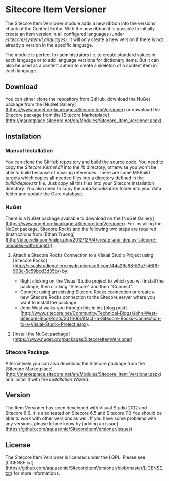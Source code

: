 # Sitecore Item Versioner
The Sitecore Item Versioner module adds a new ribbon into the versions chunk of the Content Editor. With the new ribbon it is possible to initially create an item version in all configured languages (under _/sitecore/system/Languages_). It will only create a new version if there is not already a version in the specific language.

The module is perfect for administrators i.e. to create standard values in each language or to add language versions for dictionary items. But it can also be used as a content author to create a skeleton of a content item in each language.

## Download
You can either clone the repository from GitHub, download the NuGet package from the [NuGet Gallery] (https://www.nuget.org/packages/SitecoreItemVersioner) or download the Sitecore package from the [Sitecore Marketplace] (http://marketplace.sitecore.net/en/Modules/Sitecore_Item_Versioner.aspx).

## Installation
### Manual Installation
You can clone the GitHub repository and build the source code. You need to copy the _Sitecore.Kernel.dll_ into the _lib_ directory, otherwise you won't be able to build because of missing references. There are some MSBuild targets which copies all needed files into a directory defined in the _build/deploy.txt_ file. Just copy all this files into your Sitecore installation directory. You also need to copy the _data/serialization_ folder into your data folder and update the Core database.

### NuGet
There is a NuGet package available to download on the [NuGet Gallery] (https://www.nuget.org/packages/SitecoreItemVersioner). For installing the NuGet package, Sitecore Rocks and the following two steps are required (instructions from [Ethan Truong] (http://blog.velir.com/index.php/2012/12/04/create-and-deploy-sitecore-modules-with-nuget/)):

1. Attach a Sitecore Rocks Connection to a Visual Studio Project using [Sitecore Rocks] (http://visualstudiogallery.msdn.microsoft.com/44a26c88-83a7-46f6-903c-5c59bcd3d35b/) by:
	- Right clicking on the Visual Studio project to which you will install the package, then clicking "Sitecore" and then "Connect".
	- Connect using an existing Sitecore Rocks connection or create a new Sitecore Rocks connection to the Sitecore server where you want to install the package.
	- John West walks you through this in his [blog post] (http://www.sitecore.net/Community/Technical-Blogs/John-West-Sitecore-Blog/Posts/2011/06/Attach-a-Sitecore-Rocks-Connection-to-a-Visual-Studio-Project.aspx).

2. [Install the NuGet package] (https://www.nuget.org/packages/SitecoreItemVersioner)

### Sitecore Package
Alternatively you can also download the Sitecore package from the [Sitecore Marketplace] (http://marketplace.sitecore.net/en/Modules/Sitecore_Item_Versioner.aspx) and install it with the _Installation Wizard_.

## Version
The Item Versioner has been developed with Visual Studio 2012 and Sitecore 6.6. It is also tested on Sitecore 6.5 and Sitecore 7.0 You should be able to work with other versions as well. If you have some problems with any versions, please let me know by [adding an issue] (https://github.com/aquasonic/SitecoreItemVersioner/issues).

## License
The Sitecore Item Versioner is licensed under the LGPL. Please see [LICENSE.txt] (https://github.com/aquasonic/SitecoreItemVersioner/blob/master/LICENSE.txt) for more informations.